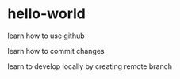 # hello-world
learn how to use github

learn how to commit changes


learn to develop locally by creating remote branch
